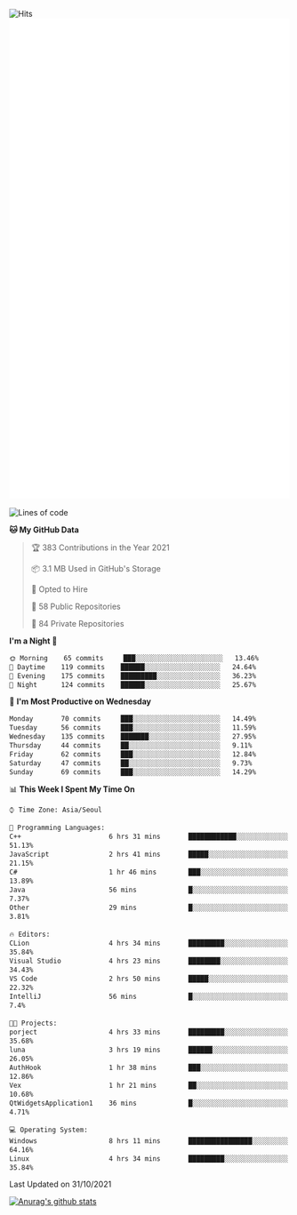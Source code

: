 ![Hits](https://hits.seeyoufarm.com/api/count/incr/badge.svg?url=https%3A%2F%2Fgithub.com%2Fkokose1234&count_bg=%2379C83D&title_bg=%23555555&icon=apple.svg&icon_color=%23E7E7E7&title=hits&edge_flat=false)
<br/>
![Metrics](https://github.com/kokose1234/kokose1234/blob/main/github-metrics.svg)

<!--START_SECTION:waka-->
![Lines of code](https://img.shields.io/badge/From%20Hello%20World%20I%27ve%20Written-11.7%20million%20lines%20of%20code-blue)

**🐱 My GitHub Data** 

> 🏆 383 Contributions in the Year 2021
 > 
> 📦 3.1 MB Used in GitHub's Storage 
 > 
> 💼 Opted to Hire
 > 
> 📜 58 Public Repositories 
 > 
> 🔑 84 Private Repositories  
 > 
**I'm a Night 🦉** 

```text
🌞 Morning    65 commits     ███░░░░░░░░░░░░░░░░░░░░░░   13.46% 
🌆 Daytime    119 commits    ██████░░░░░░░░░░░░░░░░░░░   24.64% 
🌃 Evening    175 commits    █████████░░░░░░░░░░░░░░░░   36.23% 
🌙 Night      124 commits    ██████░░░░░░░░░░░░░░░░░░░   25.67%

```
📅 **I'm Most Productive on Wednesday** 

```text
Monday       70 commits     ███░░░░░░░░░░░░░░░░░░░░░░   14.49% 
Tuesday      56 commits     ███░░░░░░░░░░░░░░░░░░░░░░   11.59% 
Wednesday    135 commits    ███████░░░░░░░░░░░░░░░░░░   27.95% 
Thursday     44 commits     ██░░░░░░░░░░░░░░░░░░░░░░░   9.11% 
Friday       62 commits     ███░░░░░░░░░░░░░░░░░░░░░░   12.84% 
Saturday     47 commits     ██░░░░░░░░░░░░░░░░░░░░░░░   9.73% 
Sunday       69 commits     ███░░░░░░░░░░░░░░░░░░░░░░   14.29%

```


📊 **This Week I Spent My Time On** 

```text
⌚︎ Time Zone: Asia/Seoul

💬 Programming Languages: 
C++                      6 hrs 31 mins       ████████████░░░░░░░░░░░░░   51.13% 
JavaScript               2 hrs 41 mins       █████░░░░░░░░░░░░░░░░░░░░   21.15% 
C#                       1 hr 46 mins        ███░░░░░░░░░░░░░░░░░░░░░░   13.89% 
Java                     56 mins             █░░░░░░░░░░░░░░░░░░░░░░░░   7.37% 
Other                    29 mins             █░░░░░░░░░░░░░░░░░░░░░░░░   3.81%

🔥 Editors: 
CLion                    4 hrs 34 mins       █████████░░░░░░░░░░░░░░░░   35.84% 
Visual Studio            4 hrs 23 mins       ████████░░░░░░░░░░░░░░░░░   34.43% 
VS Code                  2 hrs 50 mins       █████░░░░░░░░░░░░░░░░░░░░   22.32% 
IntelliJ                 56 mins             █░░░░░░░░░░░░░░░░░░░░░░░░   7.4%

🐱‍💻 Projects: 
porject                  4 hrs 33 mins       █████████░░░░░░░░░░░░░░░░   35.68% 
luna                     3 hrs 19 mins       ██████░░░░░░░░░░░░░░░░░░░   26.05% 
AuthHook                 1 hr 38 mins        ███░░░░░░░░░░░░░░░░░░░░░░   12.86% 
Vex                      1 hr 21 mins        ██░░░░░░░░░░░░░░░░░░░░░░░   10.68% 
QtWidgetsApplication1    36 mins             █░░░░░░░░░░░░░░░░░░░░░░░░   4.71%

💻 Operating System: 
Windows                  8 hrs 11 mins       ████████████████░░░░░░░░░   64.16% 
Linux                    4 hrs 34 mins       █████████░░░░░░░░░░░░░░░░   35.84%

```


 Last Updated on 31/10/2021
<!--END_SECTION:waka-->

[![Anurag's github stats](https://github-readme-stats.vercel.app/api?username=kokose1234&theme=dracula)](https://github.com/anuraghazra/github-readme-stats)



	

